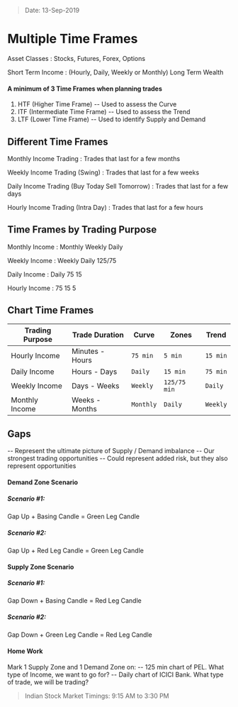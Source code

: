 > Date: 13-Sep-2019
# Multiple Time Frames

Asset Classes
: Stocks, Futures, Forex, Options

Short Term Income
: (Hourly, Daily, Weekly or Monthly)
Long Term Wealth

#### A minimum of 3 Time Frames when planning trades
1. HTF (Higher Time Frame) -- Used to assess the Curve
2. ITF (Intermediate Time Frame) -- Used to assess the Trend
3. LTF (Lower Time Frame) -- Used to identify Supply and Demand

## Different Time Frames
Monthly Income Trading
: Trades that last for a few months

Weekly Income Trading (Swing)
: Trades that last for a few weeks

Daily Income Trading (Buy Today Sell Tomorrow)
: Trades that last for a few days

Hourly Income Trading (Intra Day)
: Trades that last for a few hours

## Time Frames by Trading Purpose
Monthly Income
: Monthly
  Weekly
  Daily

Weekly Income
: Weekly
  Daily
  125/75

Daily Income
: Daily
  75
  15

Hourly Income
: 75
  15
  5

## Chart Time Frames
| Trading Purpose	| Trade Duration	| Curve     | Zones         | Trend     |
|-------------------|-------------------|-----------|---------------|-----------|
|Hourly Income		|Minutes - Hours	|`75 min`	|`5 min`		|`15 min` 	|
|Daily Income		|Hours - Days		|`Daily`    |`15 min`       |`75 min`	|
|Weekly Income		|Days - Weeks		|`Weekly`   |`125/75 min`	|`Daily`	|
|Monthly Income		|Weeks - Months		|`Monthly`  |`Daily`		|`Weekly`	|


## Gaps
-- Represent the ultimate picture of Supply / Demand imbalance
-- Our strongest trading opportunities
-- Could represent added risk, but they also represent opportunities

#### Demand Zone Scenario
##### Scenario #1:
Gap Up + Basing Candle = Green Leg Candle
##### Scenario #2:
Gap Up + Red Leg Candle = Green Leg Candle

#### Supply Zone Scenario
##### Scenario #1:
Gap Down + Basing Candle = Red Leg Candle
##### Scenario #2:
Gap Down + Green Leg Candle = Red Leg Candle

#### Home Work
Mark 1 Supply Zone and 1 Demand Zone on:
-- 125 min chart of PEL.  What type of Income, we want to go for?
-- Daily chart of ICICI Bank.  What type of trade, we will be trading?


> Indian Stock Market Timings: 9:15 AM to 3:30 PM
<!--stackedit_data:
eyJoaXN0b3J5IjpbMjE3NjU4NTc2LDIxNzY1ODU3NiwxOTI3Nj
g3NTczLDE5MDEyNTY5NzEsMTMwMTU3NDAyMCwtMTI3MTExNDky
OCw0MTgyMjc4MjcsNzAzNjA1MTAzXX0=
-->